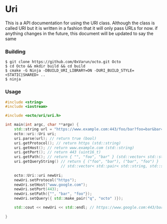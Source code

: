 
# Uri 

This is a API documentation for using the URI class. Although the class is called URI
but it is written in a fashion that it will only pass URLs for now. if anything
changes in the future, this document will be updated to say the same

### Building
```console
$ git clone https://github.com/0xVarun/octo.git Octo
$ cd Octo && mkdir build && cd build
$ cmake -G Ninja -DBUILD_URI_LIBRARY=ON -DURI_BUILD_STYLE=<STATIC|SHARED> ..
$ ninja
```

### Usage

```c++
#include <string>
#include <iostream>

#include <octo/uri/uri.h>

int main(int argc, char **argv) {
    std::string url = "https://www.example.com:443/foo/bar?foo=bar&bar=foo";
    octo::uri::Uri uri;
    uri.parse(url); // return true (bool)
    uri.getProtocol(); // return https (std::string)
    uri.getHost(); // return www.example.com (std::string)
    uri.getPort(); // return 443 (uint16_t)
    uri.getPath(); // return { "", "foo", "bar" } (std::vector< std::string >)
    uri.getQueryString() // return { ("foo", "bar"), ("bar", "foo") } 
                         // std::vector< std::pair< std::string, std::string >>
    
    octo::Uri::uri newUri;
    newUri.setProtocol("https");
    newUri.setHost("www.google.com");
    newUri.setPort(443);
    newUri.setPath({"", "bar", "foo"});
    newUri.setQuery({ std::make_pair("q", "octo" )});

    std::cout << newUri << std::endl; // https://www.google.com:443/bar/foo?q=octo
    
}
```
